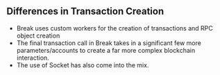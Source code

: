 ## Differences in Transaction Creation

- Break uses custom workers for the creation of transactions and RPC object creation
- The final transaction call in Break takes in a significant few more parameters/accounts to create a far more complex blockchain interaction.
- The use of Socket has also come into the mix.